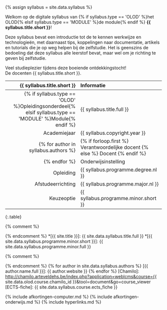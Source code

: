 {% assign syllabus = site.data.syllabus %}

Welkom op de digitale syllabus van {% if syllabus.type == 'OLOD' %}het OLOD{% elsif syllabus.type == 'MODULE' %}de module{% endif %} **{{ syllabus.title.short }}**!

Deze syllabus bevat een introductie tot de te kennen werkwijze en technologieën, met daarnaast tips, koppelingen naar documentatie, artikels en tutorials die je op weg helpen bij de zelfstudie. Het is geenszins de bedoeling dat deze syllabus alle leerstof bevat, maar wel om je richting te geven bij zelfstudie.

Veel studieplezier tijdens deze boeiende ontdekkingstocht!  
De docenten {{ syllabus.title.short }}.

| {{ syllabus.title.short }} | Informatie |
|---------------------------:|:-----------|
| {% if syllabus.type == 'OLOD' %}Opleidingsonderdeel{% elsif syllabus.type == 'MODULE' %}Module{% endif %} | {{ syllabus.title.full }} |
| Academiejaar | {{ syllabus.copyright.year }} |
{% for author in syllabus.authors %}| {% if forloop.first %} Verantwoordelijke docent {% else %} Docent {% endif %} | [{{ author.name.full }}][] |
{% endfor %}| Onderwijsinstelling | [{{ syllabus.copyright.institute.nl }}][] |
| Opleiding | {{ syllabus.programme.degree.nl }} |{% if syllabus.programme.major %}
| Afstudeerrichting | {{ syllabus.programme.major.nl }} |{% endif %}{% if syllabus.programme.minor %}
| Keuzeoptie | {{ syllabus.programme.minor.short }} |{% endif %}
{:.table}

{% comment %}
<!-- ⚓ Afkortingen -->
{% endcomment %}
*[{{ site.title }}]:                                {{ site.data.syllabus.title.full }}
*[{{ site.data.syllabus.programme.minor.short }}]:  {{ site.data.syllabus.programme.minor.full }}

{% comment %}
<!-- ⚓ Hyperlinks -->
{% endcomment %}
{% for author in site.data.syllabus.authors %}
[{{ author.name.full }}]: {{ author.website }}
{% endfor %}
[Chamilo]:                                          http://chamilo.arteveldehs.be/index.php?application=weblcms&course={{ site.data.olod.course.chamilo_id }}&tool=document&go=course_viewer
[ECTS-fiche]:                                       {{ site.data.syllabus.course.ects_fiche }}

{% include afkortingen-computer.md %}
{% include afkortingen-onderwijs.md %}
{% include hyperlinks.md %}